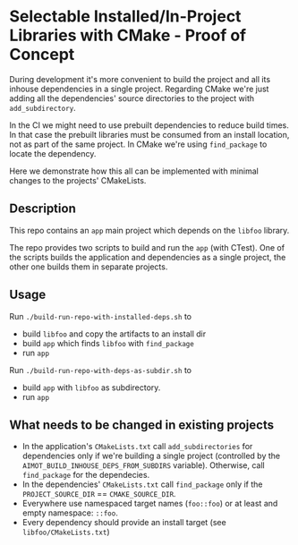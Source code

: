 # Selectable Installed/In-Project Libraries with CMake - Proof of Concept

During development it's more convenient to build the project and all its inhouse
dependencies in a single project. Regarding CMake we're just adding all the
dependencies' source directories to the project with `add_subdirectory`.

In the CI we might need to use prebuilt dependencies to reduce build times.
In that case the prebuilt libraries must be consumed from an install location,
not as part of the same project. In CMake we're using `find_package` to locate
the dependency.

Here we demonstrate how this all can be implemented with minimal changes to the
projects' CMakeLists.

## Description

This repo contains an `app` main project which depends on the `libfoo` library.

The repo provides two scripts to build and run the `app` (with CTest). One of
the scripts builds the application and dependencies as a single project, the
other one builds them in separate projects.

## Usage

Run `./build-run-repo-with-installed-deps.sh` to

- build `libfoo` and copy the artifacts to an install dir
- build `app` which finds `libfoo` with `find_package`
- run `app`

Run `./build-run-repo-with-deps-as-subdir.sh` to

- build `app` with `libfoo` as subdirectory.
- run `app`

## What needs to be changed in existing projects

- In the application's `CMakeLists.txt` call `add_subdirectories` for
  dependencies only if we're building a single project (controlled by the
  `AIMOT_BUILD_INHOUSE_DEPS_FROM_SUBDIRS` variable). Otherwise, call
  `find_package` for the dependecies.
- In the dependencies' `CMakeLists.txt` call `find_package` only if the
  `PROJECT_SOURCE_DIR` == `CMAKE_SOURCE_DIR`.
- Everywhere use namespaced target names (`foo::foo`) or at least and empty
  namespace: `::foo`.
- Every dependency should provide an install target (see
  `libfoo/CMakeLists.txt`)
